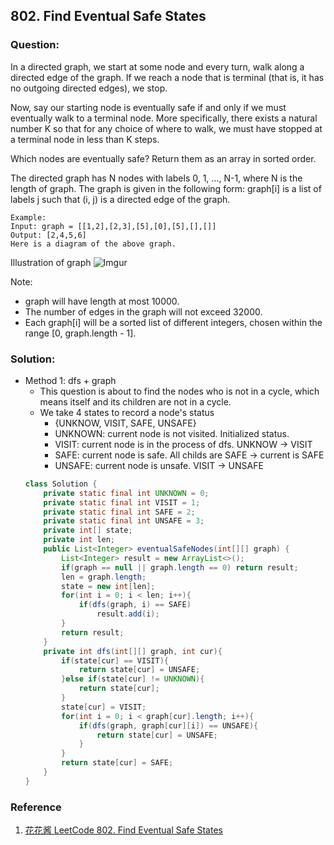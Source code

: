 ## 802. Find Eventual Safe States

### Question:
In a directed graph, we start at some node and every turn, walk along a directed edge of the graph.  If we reach a node that is terminal (that is, it has no outgoing directed edges), we stop.

Now, say our starting node is eventually safe if and only if we must eventually walk to a terminal node.  More specifically, there exists a natural number K so that for any choice of where to walk, we must have stopped at a terminal node in less than K steps.

Which nodes are eventually safe?  Return them as an array in sorted order.

The directed graph has N nodes with labels 0, 1, ..., N-1, where N is the length of graph.  The graph is given in the following form: graph[i] is a list of labels j such that (i, j) is a directed edge of the graph.

```
Example:
Input: graph = [[1,2],[2,3],[5],[0],[5],[],[]]
Output: [2,4,5,6]
Here is a diagram of the above graph.
```

Illustration of graph
![Imgur](https://i.imgur.com/1oOwEFl.png)

Note:
* graph will have length at most 10000.
* The number of edges in the graph will not exceed 32000.
* Each graph[i] will be a sorted list of different integers, chosen within the range [0, graph.length - 1].

### Solution:
* Method 1: dfs + graph
   * This question is about to find the nodes who is not in a cycle, which means itself and its children are not in a cycle.
   * We take 4 states to record a node's status
        * {UNKNOW, VISIT, SAFE, UNSAFE}
        * UNKNOWN: current node is not visited. Initialized status.
        * VISIT: current node is in the process of dfs. UNKNOW -> VISIT
        * SAFE: current node is safe.       All childs are SAFE -> current is SAFE
        * UNSAFE: current node is unsafe.   VISIT -> UNSAFE
    ```Java
    class Solution {
        private static final int UNKNOWN = 0;
        private static final int VISIT = 1;
        private static final int SAFE = 2;
        private static final int UNSAFE = 3;
        private int[] state;
        private int len;
        public List<Integer> eventualSafeNodes(int[][] graph) {
            List<Integer> result = new ArrayList<>();
            if(graph == null || graph.length == 0) return result;
            len = graph.length;
            state = new int[len];
            for(int i = 0; i < len; i++){
                if(dfs(graph, i) == SAFE)
                    result.add(i);
            }
            return result;
        }
        private int dfs(int[][] graph, int cur){
            if(state[cur] == VISIT){
                return state[cur] = UNSAFE;
            }else if(state[cur] != UNKNOWN){
                return state[cur];
            }
            state[cur] = VISIT;
            for(int i = 0; i < graph[cur].length; i++){
                if(dfs(graph, graph[cur][i]) == UNSAFE){
                    return state[cur] = UNSAFE;
                }
            }
            return state[cur] = SAFE;
        }
    }
    ```
   
### Reference
1. [花花酱 LeetCode 802. Find Eventual Safe States](http://zxi.mytechroad.com/blog/graph/leetcode-802-find-eventual-safe-states/)